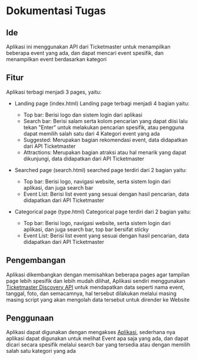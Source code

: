 # Dokumentasi Tugas

## Ide

Aplikasi ini menggunakan API dari Ticketmaster untuk menampilkan beberapa event yang ada, dan dapat mencari event spesifik, dan menampilkan event berdasarkan kategori

## Fitur

Aplikasi terbagi menjadi 3 pages, yaitu:

- Landing page (index.html)
  Landing page terbagi menjadi 4 bagian yaitu:
  - Top bar: Berisi logo dan sistem login dari aplikasi
  - Search bar: Berisi salam serta kolom pencarian yang dapat diisi lalu tekan "Enter" untuk melakukan pencarian spesifik, atau pengguna dapat memilih salah satu dari 4 Kategori event yang ada
  - Suggested: Merupakan bagian rekomendasi event, data didapatkan dari API Ticketmaster
  - Attractions: Merupakan bagian atraksi atau hal menarik yang dapat dikunjungi, data didapatkan dari API Ticketmaster

- Searched page (search.html)
  searched page terdiri dari 2 bagian yaitu:
  - Top bar: Berisi logo, navigasi website, serta sistem login dari aplikasi, dan juga search bar
  - Event List: Berisi list event yang sesuai dengan hasil pencarian, data didapatkan dari API Ticketmaster

- Categorical page (type.html)
  Categorical page terdiri dari 2 bagian yaitu:
  - Top bar: Berisi logo, navigasi website, serta sistem login dari aplikasi, dan juga search bar, top bar bersifat sticky
  - Event List: Berisi list event yang sesuai dengan hasil pencarian, data didapatkan dari API Ticketmaster

## Pengembangan

Aplikasi dikembangkan dengan memisahkan beberapa pages agar tampilan page lebih spesifik dan lebih mudah dilihat, Aplikasi sendiri menggunakan [Ticketmaster Discovery API](https://developer.ticketmaster.com/products-and-docs/apis/discovery-api/v2/) untuk mendapatkan data seperti nama event, tanggal, foto, dan semacamnya, hal tersebut dilakukan melalui masing masing script yang akan mengolah data tersebut untuk dirender ke Website

## Penggunaan

Aplikasi dapat digunakan dengan mengakses [Aplikasi](https://randytunru.github.io/ticketing-app-ticketmasterAPI/index.html), sederhana nya aplikasi dapat digunakan untuk melihat Event apa saja yang ada, dan dapat dicari secara spesifik melalui search bar yang tersedia atau dengan memilih salah satu kategori yang ada
